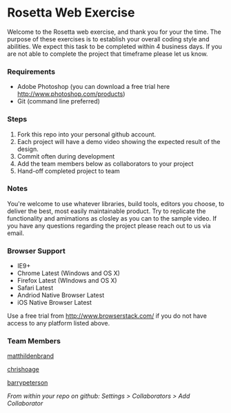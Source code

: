 # Rosetta Web Exercise
Welcome to the Rosetta web exercise, and thank you for your the time. The purpose of these exercises is to establish your overall coding style and abilities. We expect this task to be completed within 4 business days. If you are not able to complete the project that timeframe please let us know.

### Requirements
* Adobe Photoshop (you can download a free trial here http://www.photoshop.com/products)
* Git (command line preferred)

### Steps
1. Fork this repo into your personal github account.
2. Each project will have a demo video showing the expected result of the design.
3. Commit often during development
4. Add the team members below as collaborators to your project
5. Hand-off completed project to team

### Notes
You're welcome to use whatever libraries, build tools, editors you choose, to deliver the best, most easily maintainable product. Try to replicate the functionality and amimations as closley as you can to the sample video. If you have any questions regarding the project please reach out to us via email.

### Browser Support
* IE9+
* Chrome Latest (Windows and OS X)
* Firefox Latest (WIndows and OS X)
* Safari Latest
* Andriod Native Browser Latest
* iOS Native Browser Latest

Use a free trial from http://www.browserstack.com/ if you do not have access to any platform listed above.

### Team Members
[matthildenbrand](https://github.com/matthildenbrand)

[chrishoage](https://github.com/chrishoage)

[barrypeterson](https://github.com/barrypeterson)

_From within your repo on github: Settings > Collaborators > Add Collaborator_
